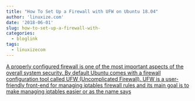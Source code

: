 ```yaml
---
title: "How To Set Up a Firewall with UFW on Ubuntu 18.04"
author: 'linuxize.com'
date: '2018-06-01'
slug: how-to-set-up-a-firewall-with-
categories:
  - bloglink
tags:
  - linuxizecom
---
```


[A properly configured firewall is one of the most important aspects of the overall system security. By default Ubuntu comes with a firewall configuration tool called UFW (Uncomplicated Firewall). UFW is a user-friendly front-end for managing iptables firewall rules and its main goal is to make managing iptables easier or as the name says<i class="fas fa-external-link-alt"></i>](https://linuxize.com/post/how-to-setup-a-firewall-with-ufw-on-ubuntu-18-04/)


